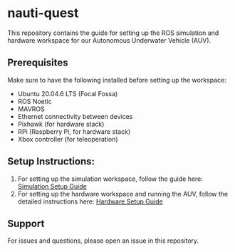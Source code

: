 # nauti-quest
This repository contains the guide for setting up the ROS simulation and hardware workspace for our Autonomous Underwater Vehicle (AUV).

## Prerequisites
Make sure to have the following installed before setting up the workspace:
- Ubuntu 20.04.6 LTS (Focal Fossa)
- ROS Noetic
- MAVROS
- Ethernet connectivity between devices
- Pixhawk (for hardware stack)
- RPi (Raspberry Pi, for hardware stack)
- Xbox controller (for teleoperation)

## Setup Instructions:
1. For setting up the simulation workspace, follow the guide here: [Simulation Setup Guide](simulations_stack.md)
2. For setting up the hardware workspace and running the AUV, follow the detailed instructions here: [Hardware Setup Guide](hardware_stack.md)

## Support
For issues and questions, please open an issue in this repository.
